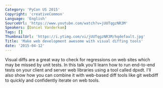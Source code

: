 ```yaml
---
Category: 'PyCon US 2015'
Copyright: 'creativeCommon'
Language: 'English'
SourceUrl: 'https://www.youtube.com/watch?v=jUUTqgzNR3M'
Speakers: [Daniel Vanderkam]
Tags: []
ThumbnailUrl: 'https://i.ytimg.com/vi/jUUTqgzNR3M/hqdefault.jpg'
Title: 'Make web development awesome with visual diffing tools'
date: '2015-04-12'
---
```

Visual diffs are a great way to check for regressions on web sites which may be missed by unit tests. In this talk you'll learn how to run end-to-end tests on your client and server web libraries using a tool called dpxdt. I'll also show how you can combine it with web-based diff tools like git webdiff to quickly and confidently iterate on web tools.
